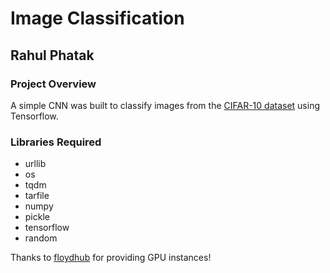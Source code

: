 # Image Classification 
## Rahul Phatak


### Project Overview
A simple CNN was built to classify images from the [CIFAR-10 dataset](https://www.cs.toronto.edu/~kriz/cifar.html) using Tensorflow.

### Libraries Required
- urllib
- os
- tqdm
- tarfile
- numpy
- pickle
- tensorflow
- random

Thanks to [floydhub](https://www.floydhub.com/) for providing GPU instances!